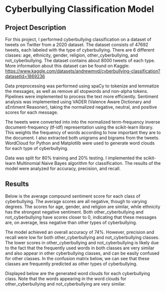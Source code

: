 # Cyberbullying Classification Model

## Project Description

For this project, I performed cyberbullying classification on a dataset of tweets on Twitter from a 2020 dataset. The dataset consists of 47692 tweets, each labeled with the type of cyberbullying. There are 6 different classes: age, ethnicity, gender, religion, other_cyberbullying, and not_cyberbullying. The dataset contains about 8000 tweets of each type. More information about this dataset can be found on Kaggle: https://www.kaggle.com/datasets/andrewmvd/cyberbullying-classification?datasetId=1869236

Data preprocessing was performed using spaCy to tokenize and lemmatize the messages, as well as remove all stopwords and non-alpha tokens. Pipelines were implemented to process the text more efficiently. Sentiment analysis was implemented using VADER (Valence Aware Dictionary and sEntiment Reasoner), taking the normalized negative, neutral, and positive scores for each message.

The tweets were converted into into the normalized term-frequency inverse document-frequency (tf-idf) representation using the scikit-learn library. This weights the frequency of words according to how important they are to the document. I also extracted both unigrams and bigrams from the tweets. WordCloud for Python and Matplotlib were used to generate word clouds for each type of cyberbullying.

Data was split for 80% training and 20% testing. I implemented the scikit-learn Multinomial Naive Bayes algorithm for classification. The results of the model were analyzed for accuracy, precision, and recall.

## Results

Below is the average compound sentiment score for each class of cyberbullying. The average scores are all negative, though to varying degrees. The scores for age, gender, and religion are similar, while ethnicity has the strongest negative sentiment. Both other_cyberbullying and not_cyberbullying have scores closer to 0, indicating that these messages are, on average, less negative than other types of cyberbullying.

The model achieved an overall accuracy of 74%. However, precision and recall were low for both other_cyberbullying and not_cyberbullying classes. The lower scores in other_cyberbullying and not_cyberbullying is likely due to the fact that the frequently used words in both classes are very similar and also appear in other cyberbullying classes, and can be easily confused for other classes. In the confusion matrix below, we can see that these classes are frequently predicted as other types of cyberbullying.

Displayed below are the generated word clouds for each cyberbullying class. Note that the words appearing in the word clouds for other_cyberbullying and not_cyberbullying are very similar.
